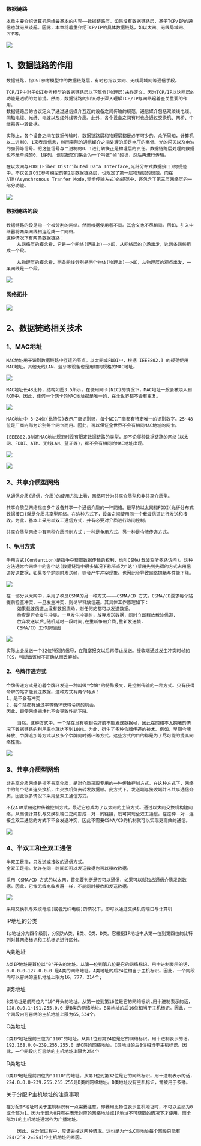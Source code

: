 **数据链路**

```
本章主要介绍计算机网络最基本的内容——数据链路层。如果没有数据链路层，基于TCP/IP的通信也就无从谈起。因此，本章将着重介绍TCP/IP的具体数据链路，如以太网、无线局域网、PPP等。
```

![](images03/01-01.jpg)

## 1、数据链路的作用

```
数据链路，指OSI参考模型中的数据链路层，有时也指以太网、无线局域网等通信手段。

TCP/IP中对于OSI参考模型的数据链路层以下部分(物理层)未作定义。因为TCP/IP以这两层的功能是透明的为前提。然而，数据链路的知识对于深入理解TCP/IP与网络起着至关重要的作用。
数据链路层的协议定义了通过通信媒介互连的设备之间传输的规范。通信媒介包括双绞线电缆、同轴电缆、光纤、电波以及红外线等介质。此外，各个设备之间有时也会通过交换机、网桥、中继器等中转数据。

实际上，各个设备之间在数据传输时，数据链路层和物理层都是必不可少的。众所周知，计算机以二进制0、1来表示信息，然而实际的通信媒介之间处理的却是电压的高低、光的闪灭以及电波的强弱等信号。把这些信号与二进制的0、1进行转换正是物理层的责任。数据链路层处理的数据也不是单纯的0、1序列，该层把它们集合为一个叫做"帧"的块，然后再进行传输。

在以太网与FDDI(Fiber Distributed Data Interface,光纤分布式数据接口)的规范中，不仅包含OSI参考模型的第2层数据链路层，也规定了第一层物理层的规范。而在ATM(Asynchronous Tranfer Mode,异步传输方式)的规范中，还包含了第三层网络层的一部分功能。
```

![](images03/01-02.jpg)

#### 数据链路的段

```
数据链路的段是指一个被分割的网络。然而根据使用者不同。其含义也不尽相同。例如，引入中继器将两条网线相连组成一个网络。
这种情况下有两条数据链路：
	从网络层的概念看，它是一个网络(逻辑上)——>即，从网络层的立场出发，这两条网线组成一个段。
	
	从物理层的概念看，两条网线分别是两个物体(物理上)——>即，从物理层的观点出发，一条网线是一个段。
```

![](images03/01-03.jpg)

#### 网络拓扑

![](images03/01-04.jpg)

## 2、数据链路相关技术

### 1、MAC地址

```
MAC地址用于识别数据链路中互连的节点。以太网或FDDI中，根据 IEEE802.3 的规范使用MAC地址。其他无线LAN、蓝牙等设备也是用相同规格的MAC地址。
```

![](images03/01-05.jpg)

```
MAC地址长48比特，结构如图3.5所示。在使用网卡(NIC)的情况下，MAC地址一般会被烧入到ROM中。因此，任何一个网卡的MAC地址都是唯一的，在全世界都不会有重复。
```

![](images03/01-06.jpg)

```
MAC地址中 3~24位(比特位)表示厂商识别码，每个NIC厂商都有特定唯一的识别数字。25~48位是厂商内部为识别每个网卡而用。因此，可以保证全世界不会有相同MAC地址的网卡。

IEEE802.3制定MAC地址规范时没有限定数据链路的类型，即不论哪种数据链路的网络(以太网、FDDI、ATM、无线LAN、蓝牙等)，都不会有相同的MAC地址出现。
```

![](images03/01-07.jpg)

![](images03/01-08.jpg)

### 2、共享介质型网络

```
从通信介质(通信，介质)的使用方法上看，网络可分为共享介质型和非共享介质型。

共享介质型网络指由多个设备共享一个通信介质的一种网络。最早的以太网和FDDI(光纤分布式数据接口)就是介质共享型网络。在这种方式下，设备之间使用同一个载波信道进行发送和接收。为此，基本上采用半双工通信方式，并有必要对介质进行访问控制。
```

```
共享介质型网络中有两种介质控制方式：一种是争用方式，另一种是令牌传递方式。
```

#### 1、争用方式

```
争用方式(Contention)是指争夺获取数据传输的权利，也叫CSMA(载波监听多路访问)。这种方法通常令网络中的各个站(数据链路中很多情况下称节点为"站")采用先到先得的方式占用信道发送数据，如果多个站同时发送帧，则会产生冲突现象。也因此会导致网络拥堵与性能下降。
```

![](images03/01-09.jpg)

```
在一部分以太网中，采用了改良CSMA的另一种方式————CSMA/CD 方式。CSMA/CD要求每个站提前检查冲突，一旦发生冲突，则尽早释放信道。其具体工作原理如下：
	如果载波信道上没有数据流动，则任何站都可以发送数据。
	检查是否会发生冲突。一旦发生冲突时，放弃发送数据，同时立即释放载波信道.
	放弃发送以后,随机延时一段时间,在重新争用介质,重新发送帧.
	CSMA/CD 工作原理图
```

![](images03/01-10.jpg)

```
实际上会发送一个32位特别的信号，在阻塞报文以后再停止发送。接收端通过发生冲突时帧的FCS，判断出该帧不正确从而丢弃帧。
```

#### 2、令牌传递方式

```
令牌传递方式是沿着令牌环发送一种叫做"令牌"的特殊报文，是控制传输的一种方式。只有获得令牌的站才能发送数据。这种方式有两个特点：
1、是不会有冲突
2、每个站都有通过平等循环获得令牌的机会。
因此，即使网络拥堵也不会导致性能下降。

	当然，这种方式中，一个站在没有收到令牌前不能发送数据帧，因此在网络不太拥堵的情况下数据链路的利用率也就达不到100%。为此，衍生了多种令牌传递的技术。例如，早期令牌释放、令牌追加等方式以及多个令牌同时循环等方式。这些方式的目的都是为了尽可能的提高网络性能。
```

![](images03/01-11.jpg)

### 3、共享介质型网络

```
非共享介质网络是指不共享介质，是对介质采取专用的一种传输控制方式。在这种方式下，网络中的每个站直连交换机，由交换机负责转发数据帧。此方式下，发送端与接收端并不共享通信介质，因此很多情况下采用全双工通信方式。
```

```
不仅ATM采用这种传输控制方式，最近它也成为了以太网的主流方式。通过以太网交换机构建网络，从而使计算机与交换机端口之间形成一对一的链接，既可实现全双工通信。在这种一对一连接全双工通信的方式下不会发送冲突，因此不需要CSMA/CD的机制就可以实现更高效的通信。
```

![](images03/01-12.jpg)

### 4、半双工和全双工通信

```
半双工是指，只发送或接收的通信方式。
全双工是指。允许在同一时间即可以发送数据也可以接收数据。
```

```
采用 CSMA/CD 方式的以太网，首先要判断是否可以通信，如果可以就独占通信介质发送数据。因此，它像无线电收发器一样，不能同时接收和发送数据。
```

![](images03/01-13.jpg)

```
采用交换机与双绞电缆(或者光纤电缆)的情况下，即可以通过交换机的端口与计算机
```

























IP地址的分类

```
Ip地址分为四个级别，分别为A类、B类、C类、D类。它根据IP地址中从第一位到第四位的比特列对其网络标识和主机标识进行区分。
```

A类地址

```
A类IP地址是首位以"0"开头的地址。从第一位到第八位是它的网络标识。用十进制表示的话，0.0.0.0~127.0.0.0 是A类的网络地址。A类地址的后24位相当于主机标识。因此，一个网段内可以容纳的主机地址上限为16，777，214个;
```

B类地址

```
B类地址是前两位为"10"开头的地址。从第一位到第16位是它的网络标识.用十进制表示的话，
128.0.0.1~191.255.0.0 是B类的网络地址。B类地址的后16位相当于主机标识。因此，一个网段内可容纳的主机地址上限为65,534个。
```

C类地址

```
C类IP地址是前三位为"110"的地址。从第1位到第24位是它的网络标识。用十进制表示的话，192.168.0.0~239.255.255.0 是C类的网络地址。C类地址的后8位相当于主机标识。因此，一个网段内可容纳的主机地址上限为254个
```

D类地址

```
D类IP地址是前四位为"1110"的地址。从第1位到第32位是它的网络标识。用十进制表示的话，224.0.0.0~239.255.255.255是D类的网络地址。D类地址没有主机标识，常被用于多播。
```

关于分配IP主机地址的注意事项

```
在分配IP地址时关于主机标识有一点需要注意。即要用比特位表示主机地址时，不可以全部为0或全部为1。因为全部为0只有在表示对应的网络地址或IP地址不可获取的情况下才使用。而全部为1的主机地址通常作为广播地址。

	因此，在分配过程中，应该去掉这两种情况。这也是为什么C类地址每个网段只能有254(2^8-2=254)个主机地址的原因.
```











